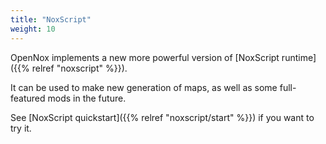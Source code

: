 ```yaml
---
title: "NoxScript"
weight: 10
---
```


OpenNox implements a new more powerful version of [NoxScript runtime]({{% relref "noxscript" %}}).

It can be used to make new generation of maps, as well as some full-featured mods in the future.

See [NoxScript quickstart]({{% relref "noxscript/start" %}}) if you want to try it.